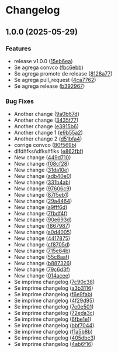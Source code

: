 # Changelog

## 1.0.0 (2025-05-29)


### Features

* release v1.0.0 ([15eb6ea](https://github.com/kbrxk-production/test-project/commit/15eb6ea029c5f8a5aff42d9ee80773b40b17a4c9))
* Se agrega convco ([fbc6ebb](https://github.com/kbrxk-production/test-project/commit/fbc6ebba03aeba0e80dd8f29d374ea61d221a3d6))
* Se agrega promote de release ([8128a77](https://github.com/kbrxk-production/test-project/commit/8128a774fc2469e2140a0583c3ea543ab1f2a1fd))
* Se agrega pull_request ([4ca7762](https://github.com/kbrxk-production/test-project/commit/4ca7762bec127572e8e1a48814437c40b63dc47b))
* Se agrega release ([b392967](https://github.com/kbrxk-production/test-project/commit/b392967c54757d2271f584b138d4e39cb9196632))


### Bug Fixes

* Another change ([9a0b67d](https://github.com/kbrxk-production/test-project/commit/9a0b67db1c68709decd0d8f401e6930350e46c86))
* Another change ([3435f77](https://github.com/kbrxk-production/test-project/commit/3435f7795afac5e9c5489d39b7ff813b40db99f7))
* Another change ([e3915b6](https://github.com/kbrxk-production/test-project/commit/e3915b6c7ec690f776c1cbf48cca070565926250))
* Another change 1 ([e9b55a2](https://github.com/kbrxk-production/test-project/commit/e9b55a2b7c17da7e40e97dff83f6e92c4ab62025))
* Another change 2 ([d51bfa4](https://github.com/kbrxk-production/test-project/commit/d51bfa42cfbedda54e6a2a564b4e6b3a104fd116))
* corrige convco ([80f569b](https://github.com/kbrxk-production/test-project/commit/80f569b313d3f375d856a2aa75d7cc6cdcde13d6))
* dlfdñfksñdfksñflks ([e862fbf](https://github.com/kbrxk-production/test-project/commit/e862fbfd00ea500a108ac38391764a7bc3ba6bec))
* New change ([449d710](https://github.com/kbrxk-production/test-project/commit/449d710c061c29ba4ab26382e97fbd20bc42698c))
* New change ([f08cf28](https://github.com/kbrxk-production/test-project/commit/f08cf28756fc49351bb7edcde29540d8caa94fc1))
* New change ([31da10e](https://github.com/kbrxk-production/test-project/commit/31da10eadeb6a420f287a622d928545e9f3e9284))
* New change ([adb40e0](https://github.com/kbrxk-production/test-project/commit/adb40e0f4f8afd362017b9a17168c4a949a96f31))
* New change ([331b4ab](https://github.com/kbrxk-production/test-project/commit/331b4ab310fcfb48bea1fd5c5197390279e197c6))
* New change ([97606c9](https://github.com/kbrxk-production/test-project/commit/97606c99a7eba1b7e8b4135b35e44c1ff1f7a459))
* New change ([87f5eb1](https://github.com/kbrxk-production/test-project/commit/87f5eb18296b4ded6b136cd294e3739cf692bee9))
* New change ([29a4464](https://github.com/kbrxk-production/test-project/commit/29a44641768250ae3717ebb11776000c6a0c7d65))
* New change ([a9fff6d](https://github.com/kbrxk-production/test-project/commit/a9fff6db39e320da448154d36e57bf078b3bb49b))
* New change ([7fbdf4f](https://github.com/kbrxk-production/test-project/commit/7fbdf4f9dae1cd583813cea62eb56e661b76b9b8))
* New change ([90e693d](https://github.com/kbrxk-production/test-project/commit/90e693de201f934e1a5ea0904897befdcfdd7b05))
* New change ([f867987](https://github.com/kbrxk-production/test-project/commit/f867987e0e854edcc868f3c0edf7bf5965bd5086))
* New change ([a0d4005](https://github.com/kbrxk-production/test-project/commit/a0d4005618e5c3dbff801b9e36a6d62100116f57))
* New change ([4417875](https://github.com/kbrxk-production/test-project/commit/4417875a584bc8b75ef6aa22c0704437c067fce6))
* New change ([cf8705d](https://github.com/kbrxk-production/test-project/commit/cf8705d03ab861b347fa4e69358155614add00f5))
* New change ([715e64b](https://github.com/kbrxk-production/test-project/commit/715e64b7cd7d71a67e30b8a5025c95c6b14109c8))
* New change ([55c8aaf](https://github.com/kbrxk-production/test-project/commit/55c8aaf698a959ff907b6e98efba9d236812d298))
* New change ([b887326](https://github.com/kbrxk-production/test-project/commit/b887326e563bd5dbb68f956f9ec8dfa314c7b46f))
* New change ([79c6d3f](https://github.com/kbrxk-production/test-project/commit/79c6d3fc71a19364fb4d996215a14ace8226255b))
* New change ([014acee](https://github.com/kbrxk-production/test-project/commit/014acee67b90bf8015269e5c99622fd262be6b3b))
* Se imprime changelog ([7c90c38](https://github.com/kbrxk-production/test-project/commit/7c90c38f6f60c8eb5b911e8d6e0de10be9058206))
* Se imprime changelog ([a3b3116](https://github.com/kbrxk-production/test-project/commit/a3b31164d61a6740a25d32b19892e443063e00da))
* Se imprime changelog ([f6e9fab](https://github.com/kbrxk-production/test-project/commit/f6e9fab399beabd17be518e61f4dc424c8a0477d))
* Se imprime changelog ([4f29d95](https://github.com/kbrxk-production/test-project/commit/4f29d9555cf4ae169acb98e05db68c8fd028f1e2))
* Se imprime changelog ([7e0e501](https://github.com/kbrxk-production/test-project/commit/7e0e5010eb62f0117996a90dcb554072631968ea))
* Se imprime changelog ([72eda3c](https://github.com/kbrxk-production/test-project/commit/72eda3c5fb8614d623fb0eb987f418b4c62b82b2))
* Se imprime changelog ([6fbe1e1](https://github.com/kbrxk-production/test-project/commit/6fbe1e1996c361ff9dabdff730c5a951149b055d))
* Se imprime changelog ([bbf7044](https://github.com/kbrxk-production/test-project/commit/bbf704467abc94bf259f6031d7755b6087ae3e63))
* Se imprime changelog ([f1a5b8b](https://github.com/kbrxk-production/test-project/commit/f1a5b8b4dac57fc58b8c8a67332c9e8e27dab7a2))
* Se imprime changelog ([405dbc3](https://github.com/kbrxk-production/test-project/commit/405dbc32668bb4add7bcba7cd184c0df54df909b))
* Se imprime changelog ([4ab6f16](https://github.com/kbrxk-production/test-project/commit/4ab6f169ff76d27e44dd3f887b094e25077f65e1))

